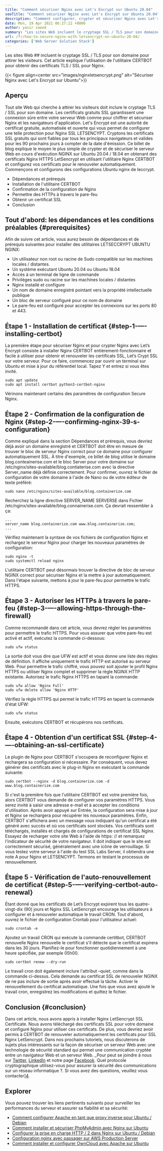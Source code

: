 ```yaml
---
title: "Comment sécuriser Nginx avec Let's Encrypt sur Ubuntu 20.04" 
seoTitle: "Comment sécuriser Nginx avec Let's Encrypt sur Ubuntu 20.04" 
description: "Comment configurer, crypter et sécuriser Nginx avec Let's Encrypt sur Ubuntu. Cryptons le client pour générer des certificats pour configurer automatiquement Nginx." 
date: Mon, 19 Apr 2021 06:27:22 +0000
author: yasir saeed
summary: "Les sites Web incluent le cryptage SSL / TLS pour son domaine pour attirer les visiteurs. Cet article explique l'utilisation de l'utilitaire CERTBOT pour obtenir des certificats TLS / SSL pour Nginx." 
url: /fr/how-to-secure-nginx-with-letsencrypt-on-ubuntu-20-04/
categories: ['Web Server Solution Stack']
---
```


Les sites Web ## incluent le cryptage SSL / TLS pour son domaine pour attirer les visiteurs. Cet article explique l'utilisation de l'utilitaire CERTBOT pour obtenir des certificats TLS / SSL pour Nginx.

{{< figure align=center src="images/nginxletsencrypt.png" alt="Sécuriser Nginx avec Let's Encrypt sur Ubuntu">}}


##  **Aperçu**  
Tout site Web qui cherche à attirer les visiteurs doit inclure le cryptage TLS / SSL pour son domaine. Les certificats gratuits SSL garantissent une connexion sûre entre votre serveur Web comme pour chiffrer et sécuriser Nginx et les navigateurs d'application. Let's Encrypt est une autorité de certificat gratuite, automatisée et ouverte qui vous permet de configurer une telle protection pour Nginx SSL LETSENCYPT. Cryptons les certificats SSL gratuits qui sont fiables par tous les principaux navigateurs et valides pour les 90 prochains jours à compter de la date d'émission.
Ce billet de blog explique le moyen le plus simple de crypter et de sécuriser le serveur Web en cours d'exécution NGINX sur Ubuntu 20.04 / 18.04 en obtenant des certificats Nginx HTTPS LetSencrypt en utilisant l'utilitaire Nginx CERTBOT et configurez vos certificats pour le renouveler automatiquement. Commençons et configurons des configurations Ubuntu nginx de leccrypt.
  * Dépendances et prérequis
  * Installation de l'utilitaire CERTBOT
  * Confirmation de la configuration de Nginx
  * Permettre des HTTPs à travers le pare-feu
  * Obtenir un certificat SSL
  * Conclusion

## Tout d'abord: les dépendances et les conditions préalables {#prerequisites}

Afin de suivre cet article, vous aurez besoin de dépendances et de prérequis suivantes pour installer des utilitaires LETSECCRYPT UBUNTU NGINX:
  * Un utilisateur non root ou racine de Sudo compatible sur les machines locales / distantes.
  * Un système exécutant Ubuntu 20.04 ou Ubuntu 18.04
  * Accès à un terminal de ligne de commande
  * Privilèges sudo ou racine sur les machines locales / distantes
  * Nginx installé et configure
  * Un nom de domaine enregistré pointant vers la propriété intellectuelle publique
  * Un bloc de serveur configuré pour ce nom de domaine
  * Le pare-feu est configuré pour accepter les connexions sur les ports 80 et 443.

## Étape 1 - Installation de certificat {#step-1-—-installing-certbot}

La première étape pour sécuriser Nginx et pour crypter Nginx avec Let’s Encrypt consiste à installer Nginx CERTBOT entièrement-fonctionnaire et facile à utiliser pour obtenir et renouveler les certificats SSL, Let’s Crypt SSL sur votre serveur. Pour ce faire, commencez par ouvrir un terminal sur Ubuntu et mise à jour du référentiel local. Tapez Y et entrez si vous êtes invité.
```
sudo apt update
sudo apt install certbot python3-certbot-nginx

```
Vérinons maintenant certains des paramètres de configuration Secure Nginx.

## Étape 2 - Confirmation de la configuration de Nginx {#step-2-—-confirming-nginx-39-s-configuration}

Comme expliqué dans la section Dépendances et prérequis, vous devriez déjà avoir un domaine enregistré et CERTBOT doit être en mesure de trouver le bloc de serveur Nginx correct pour ce domaine pour configurer automatiquement SSL. À titre d'exemple, ce billet de blog utilise le domaine blog.conteainerise.com et le bloc Server pour votre domaine sur /etc/nginx/sites-available/blog.contiaterise.com avec la directive Server_name déjà définie correctement.
Pour confirmer, ouvrez le fichier de configuration de votre domaine à l'aide de Nano ou de votre éditeur de texte préféré:
```
sudo nano /etc/nginx/sites-available/blog.containerize.com

```
Recherchez la ligne directive SERVER_NAME SERVERSE dans Fichier /etc/nginx/sites-available/blog.connainerise.com. Ça devrait ressembler à ça:
```
...
server_name blog.containerize.com www.blog.containerize.com;
...
```
Vérifiez maintenant la syntaxe de vos fichiers de configuration Nginx et rechargez le serveur Nginx pour charger les nouveaux paramètres de configuration:
```
sudo nginx -t
sudo systemctl reload nginx

```
L'utilitaire CERTBOT peut désormais trouver la directive de bloc de serveur NGINX correct pour sécuriser Nginx et la mettre à jour automatiquement. Dans l'étape suivante, mettons à jour le pare-feu pour permettre le trafic HTTPS.

## Étape 3 - Autoriser les HTTPs à travers le pare-feu {#step-3-—-allowing-https-through-the-firewall}

Comme recommandé dans cet article, vous devrez régler les paramètres pour permettre le trafic HTTPS. Pour vous assurer que votre pare-feu est activé et actif, exécutez la commande ci-dessous:
```
sudo ufw status

```
La sortie doit vous dire que UFW est actif et vous donne une liste des règles de définition. Il affiche uniquement le trafic HTTP est autorisé au serveur Web. Pour permettre le trafic chiffré, vous pouvez soit ajouter le profil Nginx HTTPS ou utiliser Nginx complet et supprimer la règle NGINX HTTP existante. Autorisez le trafic Nginx HTTPS en tapant la commande:
```
sudo ufw allow 'Nginx Full'
sudo ufw delete allow 'Nginx HTTP'

```
Vérifiez la règle HTTPS qui permet le trafic HTTPS en tapant la commande d'état UFW:
```
sudo ufw status

```
Ensuite, exécutons CERTBOT et récupérons nos certificats.

## Étape 4 - Obtention d'un certificat SSL {#step-4-—-obtaining-an-ssl-certificate}

Le plugin de Nginx pour CERTBOT s'occupera de reconfigurer Nginx et rechargera sa configuration si nécessaire. Par conséquent, vous devez générer des certificats avec le plug-in Nginx en exécutant la commande suivante:
```
sudo certbot --nginx -d blog.containerize.com -d www.blog.containerize.com

```
Si c'est la première fois que l'utilitaire CERTBOT est votre première fois, alors CERTBOT vous demande de configurer vos paramètres HTTPS. Vous serez invité à saisir une adresse e-mail et à accepter les conditions d'utilisation. Après avoir appuyé sur Entrée, la configuration sera mise à jour et Nginx se rechargera pour récupérer les nouveaux paramètres. Enfin, CERTBOT s'affichera avec un message vous indiquant qu'un certificat a été généré avec succès et où vos certificats sont stockés.
Vos certificats sont téléchargés, installés et chargés de configurations de certificat SSL Nginx. Essayez de recharger votre site Web à l'aide de https: // et remarquez l'indicateur de sécurité de votre navigateur. Il doit indiquer que le site est correctement sécurisé, généralement avec une icône de verrouillage. Si vous testez votre serveur à l'aide du test SSL Labs Server, il obtiendra une note A pour Nginx et LETSENCYPT.
Termons en testant le processus de renouvellement.

## Étape 5 - Vérification de l'auto-renouvellement de certificat {#step-5-—-verifying-certbot-auto-renewal}

Étant donné que les certificats de Let’s Encrypt expirent tous les quatre-vingt-dix (90) jours et Nginx SSL LetSencrypt encourage les utilisateurs à configurer et à renouveler automatique le travail CRON. Tout d'abord, ouvrez le fichier de configuration Crontab pour l'utilisateur actuel:
```
sudo crontab -e
```
Ajoutez un travail CRON qui exécute la commande certitbot, CERTBOT renouvelle Nginx renouvelle le certificat s'il détecte que le certificat expirera dans les 30 jours. Planifiez-le pour fonctionner quotidiennement à une heure spécifiée, par exemple 05h00.
```
sudo certbot renew --dry-run

```
Le travail cron doit également inclure l'attribut –quiet, comme dans la commande ci-dessus. Cela demande au certificat SSL de renouveler NGINX de ne pas inclure de sortie après avoir effectué la tâche. Activer le renouvellement du certificat automatique. Une fois que vous avez ajouté le travail cron, enregistrez les modifications et quittez le fichier.

## Conclusion {#conclusion}

Dans cet article, nous avons appris à installer Nginx LetSencrypt SSL Certificate. Nous avons téléchargé des certificats SSL pour votre domaine et configuré Nginx pour utiliser ces certificats. De plus, vous devriez avoir permis à CERTBOT de renouveler automatiquement les certificats pour SSL Nginx LetSencrypt. Dans nos prochains tutoriels, nous discuterons de sujets plus intéressants sur la façon de sécuriser un serveur Web avec une technologie de sécurité standard qui permet une communication cryptée entre un navigateur Web et un serveur Web.
_Pour peut se joindre à nous sur [Twitter][1], [LinkedIn][2] et notre page [Facebook][3]. Quel protocole cryptographique utilisez-vous pour assurer la sécurité des communications sur un réseau informatique ?. Si vous avez des questions, veuillez vous contacter][4].

## Explorer
Vous pouvez trouver les liens pertinents suivants pour surveiller les performances du serveur et assurer sa fiabilité et sa sécurité:
  * [Comment configurer Apache en tant que proxy inverse pour Ubuntu / Debian][5]
  * [Comment installer et sécuriser PhpMyAdmin avec Nginx sur Ubuntu][6]
  * [Configurer la prise en charge HTTP / 2 dans Nginx sur Ubuntu / Debian][7]
  * [Configuration nginx avec passager sur AWS Production Server][8]
  * [Comment installer et configurer OwnCloud avec Apache sur Ubuntu][9]



 [1]: https://twitter.com/containerize_co
 [2]: https://www.linkedin.com/company/containerize/
 [3]: http://facebook.com/containerize
 [4]: mailto:yasir.saeed@aspose.com
 [5]: https://blog.containerize.com/web-server-solution-stack/how-to-configure-apache-as-a-reverse-proxy-for-ubuntudebian/
 [6]: https://blog.containerize.com/web-server-solution-stack/how-to-install-and-secure-phpmyadmin-with-nginx-on-ubuntu/
 [7]: https://blog.containerize.com/web-server-solution-stack/how-to-configure-http2-support-in-nginx-on-ubuntudebian/
 [8]: https://blog.containerize.com/web-server-solution-stack/how-to-setup-nginx-with-passenger-on-aws-production-server/
 [9]: https://blog.containerize.com/backup-and-sync-software/how-to-install-and-configure-owncloud-with-apache-on-ubuntu/
